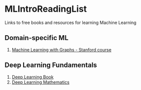 # MLIntroReadingList
Links to free books and resources for learning Machine Learning

## Domain-specific ML
1. [Machine Learning with Graphs - Stanford course](https://web.stanford.edu/class/cs224w/)

## Deep Learning Fundamentals

1. [Deep Learning Book](http://www.deeplearningbook.org/)
2. [Deep Learning Mathematics](https://www.deeplearningmathematics.com/)
